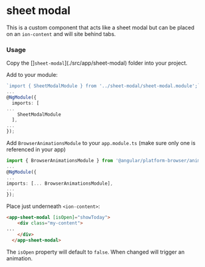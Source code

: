 # sheet modal

This is a custom component that acts like a sheet modal but can be placed on an `ion-content` and will site behind tabs.

### Usage

Copy the []`sheet-modal`](./src/app/sheet-modal) folder into your project.

Add to your module:
```typescript
`import { SheetModalModule } from '../sheet-modal/sheet-modal.module';`
...
@NgModule({
  imports: [
...
    SheetModalModule
  ],
...
});
```

Add `BrowserAnimationsModule` to your `app.module.ts` (make sure only one is referenced in your app)
```typescript
import { BrowserAnimationsModule } from '@angular/platform-browser/animations';
...
@NgModule({
...
imports: [... BrowserAnimationsModule],
...
});
```

Place just underneath `<ion-content>`:
```html
<app-sheet-modal [isOpen]="showToday">
    <div class="my-content">
...
    </div>
  </app-sheet-modal>
  ```

The `isOpen` property will default to `false`. When changed will trigger an animation.
